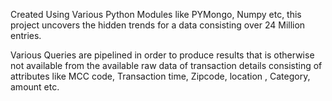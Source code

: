 Created Using Various Python Modules like PYMongo, Numpy etc, this project uncovers the hidden trends for a data consisting over 24 Million entries. 

Various Queries are pipelined in order to produce results that is otherwise not available from the available raw data of transaction details consisting of attributes like 
MCC code, Transaction time, Zipcode, location , Category, amount etc.
